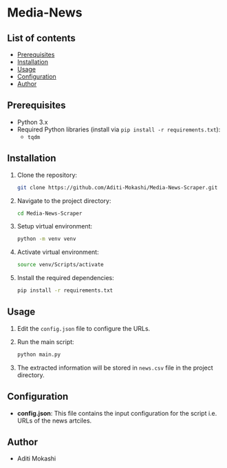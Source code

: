 # Media-News

## List of contents

- [Prerequisites](#prerequisites)
- [Installation](#installation)
- [Usage](#usage)
- [Configuration](#configuration)
- [Author](#author)


## Prerequisites

- Python 3.x
- Required Python libraries (install via `pip install -r requirements.txt`):
  - `tqdm`


## Installation

1. Clone the repository:

   ```bash
   git clone https://github.com/Aditi-Mokashi/Media-News-Scraper.git
   ```

2. Navigate to the project directory:

   ```bash
   cd Media-News-Scraper
   ```
3. Setup virtual environment:
   ```bash
   python -m venv venv
   ```
4. Activate virtual environment:
   ```bash
   source venv/Scripts/activate
   ```
   
6. Install the required dependencies:

   ```bash
   pip install -r requirements.txt


## Usage

1. Edit the `config.json` file to configure the URLs.

2. Run the main script:

   ```bash
   python main.py
   ```

3. The extracted information will be stored in `news.csv` file in the project directory.


## Configuration

- **config.json**: This file contains the input configuration for the script i.e. URLs of the news artciles.


## Author
- Aditi Mokashi